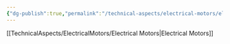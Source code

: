 ```yaml
---
{"dg-publish":true,"permalink":"/technical-aspects/electrical-motors/electrical-motors-branches/motor-placement/"}
---
```


[[TechnicalAspects/ElectricalMotors/Electrical Motors\|Electrical Motors]]
